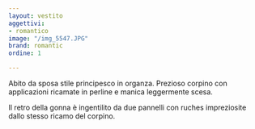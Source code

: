 ```yaml
---
layout: vestito
aggettivi:
- romantico
image: "/img_5547.JPG"
brand: romantic
ordine: 1

---
```

Abito da sposa stile principesco in organza. Prezioso corpino con applicazioni ricamate in perline e manica leggermente scesa.

Il retro della gonna è ingentilito da due pannelli con ruches impreziosite dallo stesso ricamo del corpino.